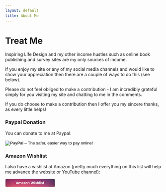```yaml
---
layout: default
title: About Me
---
```


# Treat Me

Inspiring Life Design and my other income hustles such as online book publishing and survey sites are my only sources of income.

If you enjoy my site or any of my social media channels and would like to show your appreciation then there are a couple of ways to do this (see below). 

Please do not feel obliged to make a contribution - I am incredibly grateful simply for you visiting my site and chatting to me in the comments.

If you do choose to make a contribution then I offer you my sincere thanks, as every little helps!

### Paypal Donation
You can donate to me at Paypal:
<form action="https://www.paypal.com/cgi-bin/webscr" method="post" target="_top">
<input type="hidden" name="cmd" value="_s-xclick">
<input type="hidden" name="hosted_button_id" value="VRFPN38MQ9VS4">
<input type="image" src="https://www.paypalobjects.com/en_GB/i/btn/btn_donate_LG.gif" border="0" name="submit" alt="PayPal – The safer, easier way to pay online!">
<img alt="" border="0" src="https://www.paypalobjects.com/en_GB/i/scr/pixel.gif" width="1" height="1">
</form>

### Amazon Wishlist
I also have a wishlist at Amazon (pretty much everything on this list will help me advance the website or YouTube channel):

<a href="https://www.amazon.co.uk/hz/wishlist/dl/invite/h4Tz7RM" target="_blank"><img src='/i/Buttons/amazon-wishlist-button.png' alt='Amazon wishlist button' /></a>







